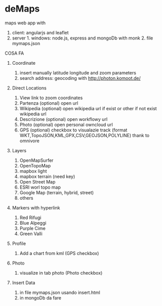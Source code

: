 # deMaps
maps web app with 
  1. client: angularjs and leaflet 
  2. server 
    1. windows: node.js, express and mongoDb with monk
    2. file mymaps.json

COSA FA
1. Coordinate
	1. insert manually latitude longitude and zoom parameters
	2. search address: geocoding with http://photon.komoot.de/

2. Direct Locations		
	1. View link to zoom coordinates
	2. Partenza (optional) open url
	3. Wikipedia (optional) open wikipedia url if exist or other if not exist wikipedia url
	4. Descrizione (optional) open workflowy url
	5. Photo (optional) open personal owncloud url
	6. GPS (optional) checkbox to visualazie track (format WKT,TopoJSON,KML,GPX,CSV,GEOJSON,POLYLINE) thank to omnivore
	
3. Layers
	1. OpenMapSurfer
	2. OpenTopoMap
	3. mapbox light
	4. mapbox terrain (need key)
	5. Open Street Map
	6. ESRI worl topo map
	7. Google Map (terrain, hybrid, street)
	8. others
	
4. Markers with hyperlink
	1. Red			Rifugi
	2. Blue			Alpeggi
	3. Purple		Cime
	4. Green 		Valli

5. Profile
	1. Add a chart from kml (GPS checkbox)

6. Photo
    1. visualize in tab photo (Photo checkbox)

7. Insert Data
    1. in file mymaps.json usando insert.html
    2. in mongoDb da fare